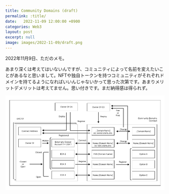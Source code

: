 ```yaml
---
title: Community Domains (draft)
permalink: :title/
date:   2022-11-09 12:00:00 +0900
categories: Web3
layout: post
excerpt: null
image: images/2022-11-09/draft.png
---
```


2022年11月9日、ただのメモ。

あまり深くは考えてはいないんですが、コミュニティによって名前を変えたいことがあるなと思いまして。NFTや独自トークンを持つコミュニティがそれぞれドメインを持てるようになればいいんじゃないかって思った次第です。あまりメリットデメリットは考えてません。思い付きです。まだ納得感は得られず。

![image](../images/2022-11-09/draft.png)
